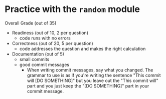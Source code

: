 # Practice with the `random` module

Overall Grade (out of 35)

* Readiness (out of 10, 2 per question)
    * code runs with no errors
* Correctness (out of 20, 5 per question)
    * code addresses the question and makes the right calculation
* Documentation (out of 5)
    * small commits
    * good commit messages
        * When writing commit messages, say what you changed. The grammar to use is as if you're writing the sentence "This commit will [DO SOMETHING]" but you leave out the "This commit will" part and you just keep the "[DO SOMETHING]" part in your commit message.